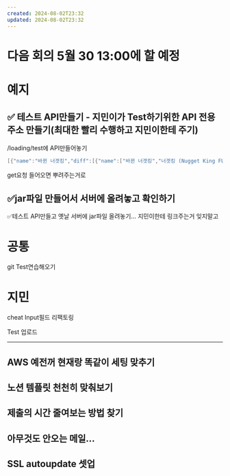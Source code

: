 ```yaml
---
created: 2024-08-02T23:32
updated: 2024-08-02T23:32
---
```

# 다음 회의 5월 30 13:00에 할 예정

# 예지

## ✅ 테스트 API만들기 - 지민이가 Test하기위한 API 전용 주소 만들기(최대한 빨리 수행하고 지민이한테 주기)

/loading/test에 API만들어놓기

```java
[{"name":"바뀐 너겟킹","diff":[{"name":["바뀐 너겟킹","너겟킹 (Nugget King FULLY)"]},{"max":["2000","190"]}],"id":"351","code":"edit"},{"name":"탄산음료 (SOFT DRINK) ","diff":[{"min":["-100","32"]}],"id":"1168","code":"edit"}]
```

get요청 들어오면 뿌려주는거로

## ✅jar파일 만들어서 서버에 올려놓고 확인하기

✅테스트 API만들고 옛날 서버에 jar파일 올려놓기… 지민이한테 링크주는거 잊지말고

# 공통

git Test연습해오기

# 지민

cheat Input필드 리팩토링

Test 업로드

---

## **AWS 예전꺼 현재랑 똑같이 세팅 맞추기**

## **노션 템플릿 천천히 맞춰보기**

## 제출의 시간 줄여보는 방법 찾기

## 아무것도 안오는 메일…

## SSL autoupdate 셋업